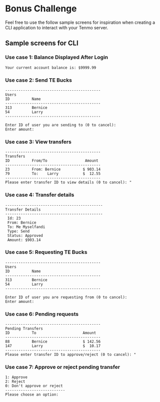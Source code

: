 
# Bonus Challenge

Feel free to use the follow sample screens for inspiration when creating a CLI application to interact with your Tenmo server.

## Sample screens for CLI

### Use case 1: Balance Displayed After Login
```
Your current account balance is: $9999.99
```
### Use case 2: Send TE Bucks
```
-------------------------------------------
Users
ID          Name
-------------------------------------------
313         Bernice
54          Larry
-------------------------------------------

Enter ID of user you are sending to (0 to cancel):
Enter amount:
```

### Use case 3: View transfers
```
-------------------------------------------
Transfers
ID          From/To                 Amount
-------------------------------------------
23          From: Bernice          $ 903.14
79          To:    Larry           $  12.55
-------------------------------------------
Please enter transfer ID to view details (0 to cancel): "
```

### Use case 4: Transfer details
```
--------------------------------------------
Transfer Details
--------------------------------------------
 Id: 23
 From: Bernice
 To: Me Myselfandi
 Type: Send
 Status: Approved
 Amount: $903.14
```

### Use case 5: Requesting TE Bucks
```
-------------------------------------------
Users
ID          Name
-------------------------------------------
313         Bernice
54          Larry
-------------------------------------------

Enter ID of user you are requesting from (0 to cancel):
Enter amount:
```

### Use case 6: Pending requests
```
-------------------------------------------
Pending Transfers
ID          To                     Amount
-------------------------------------------
88          Bernice                $ 142.56
147         Larry                  $  10.17
-------------------------------------------
Please enter transfer ID to approve/reject (0 to cancel): "
```

### Use case 7: Approve or reject pending transfer
```
1: Approve
2: Reject
0: Don't approve or reject
---------------------------
Please choose an option:
```